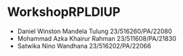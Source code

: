 # WorkshopRPLDIUP
- Daniel Winston Mandela Tulung 23/516260/PA/22080
- Mohammad Azka Khairur Rahman 23/511608/PA/21830
- Satwika Nino Wandhana 23/516202/PA/22066
